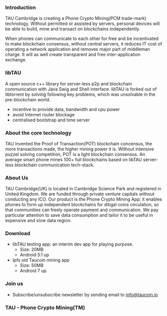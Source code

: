 ### Introduction
TAU Cambridge is creating a Phone Crypto Mining(PCM trade-mark) technology. Without permitted or assisted by servers, personal devices will be able to build, mine and transact on blockchains independently.

When phones can communicate to each other for free and be incentivated to make blockchain consensus, without central servers, it reduces IT cost of operating a network application and removes major part of middleman charge. It will as well create transparent and free inter-application exchange. 

### libTAU
A open source c++ library for server-less p2p and blockchain communication with Java Swig and Shell interface. libTAU is forked out of libtorrent by solving following key problems, which was unsolvable in the pre-blockchain world. 
* incentive to provide data, bandwidth and cpu power
* avoid Internet router blockage
* centralised bootstrap and time server

### About the core technology
TAU invented the Proof of Transaction(POT) blockchain concensus, the more transactions made, the higher mining power it is. Without intensive puzzel solving competition, POT is a light blockchain consensus. An average smart phone mines 100+ full blockchains based on libTAU server-less blockchain communication tech-stack. 

### About Us
TAU Cambridge(UK) is located in Cambridge Science Park and registered in United Kingdom. We are funded through private venture capitals without conducting any ICO. 
Our product is the Phone Crypto Mining App: it enables phones to form up independent blockchains for ditigal coins circulation, so that communities can freely operate payment and communication. We pay particular attention to save data consumption and tailor it to be useful in expensive and slow data region.


### Download
* libTAU testing app: an interim dev app for playing purpose. 
  * Size: 20MB
  * Android 5.1 up
* Ipfs old Taucoin mining app
  * Size: 50MB
  * Android 7 up

### Join us
* Subscribe/unsubscribe newsletter by sending email to info@taucoin.io

### TAU - Phone Crypto Mining(TM)
